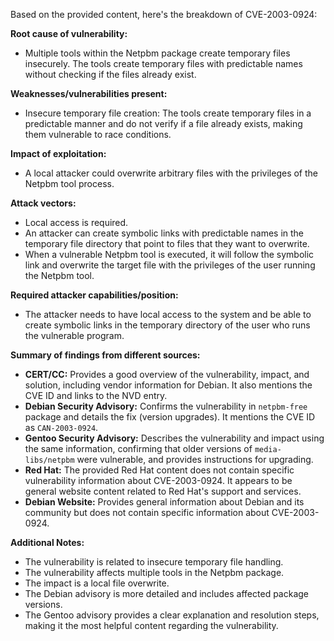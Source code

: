 Based on the provided content, here's the breakdown of CVE-2003-0924:

**Root cause of vulnerability:**

- Multiple tools within the Netpbm package create temporary files insecurely. The tools create temporary files with predictable names without checking if the files already exist.

**Weaknesses/vulnerabilities present:**

- Insecure temporary file creation: The tools create temporary files in a predictable manner and do not verify if a file already exists, making them vulnerable to race conditions.

**Impact of exploitation:**

- A local attacker could overwrite arbitrary files with the privileges of the Netpbm tool process.

**Attack vectors:**

- Local access is required.
- An attacker can create symbolic links with predictable names in the temporary file directory that point to files that they want to overwrite.
- When a vulnerable Netpbm tool is executed, it will follow the symbolic link and overwrite the target file with the privileges of the user running the Netpbm tool.

**Required attacker capabilities/position:**

- The attacker needs to have local access to the system and be able to create symbolic links in the temporary directory of the user who runs the vulnerable program.

**Summary of findings from different sources:**

*   **CERT/CC:** Provides a good overview of the vulnerability, impact, and solution, including vendor information for Debian. It also mentions the CVE ID and links to the NVD entry.
*   **Debian Security Advisory:** Confirms the vulnerability in `netpbm-free` package and details the fix (version upgrades). It mentions the CVE ID as `CAN-2003-0924`.
*   **Gentoo Security Advisory:** Describes the vulnerability and impact using the same information, confirming that older versions of `media-libs/netpbm` were vulnerable, and provides instructions for upgrading.
*   **Red Hat:**  The provided Red Hat content does not contain specific vulnerability information about CVE-2003-0924. It appears to be general website content related to Red Hat's support and services.
*   **Debian Website:** Provides general information about Debian and its community but does not contain specific information about CVE-2003-0924.

**Additional Notes:**

*   The vulnerability is related to insecure temporary file handling.
*   The vulnerability affects multiple tools in the Netpbm package.
*   The impact is a local file overwrite.
*   The Debian advisory is more detailed and includes affected package versions.
*   The Gentoo advisory provides a clear explanation and resolution steps, making it the most helpful content regarding the vulnerability.